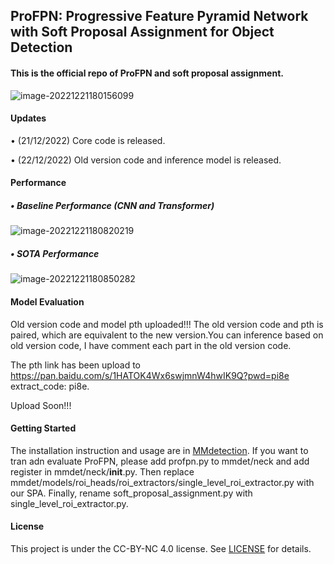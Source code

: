 ## ProFPN: Progressive Feature Pyramid Network with Soft Proposal Assignment for Object Detection

#### This is the official repo of ProFPN and soft proposal assignment.

![image-20221221180156099](https://user-images.githubusercontent.com/37873318/208881184-0cad72b6-4d46-4ccb-935a-fe3b183f0f6b.png)


#### Updates

$\bullet$ (21/12/2022) Core code is released.

$\bullet$ (22/12/2022) Old version code and inference model is released.
#### Performance

##### $\bullet$ Baseline Performance (CNN and Transformer)

![image-20221221180820219](https://user-images.githubusercontent.com/37873318/208881234-e41f547e-b52a-4a8d-bb3c-49d40f86d97e.png)
##### $\bullet$ SOTA Performance



![image-20221221180850282](https://user-images.githubusercontent.com/37873318/208881275-f30c22a8-c9d4-4f63-a098-4b8f6ef6edb0.png)
#### Model Evaluation

Old version code and model pth uploaded!!! The old version code and pth is paired, which are equivalent to the new version.You can inference based on old version code, I have comment each part in the old version code.

The pth link has been upload to https://pan.baidu.com/s/1HATOK4Wx6swjmnW4hwIK9Q?pwd=pi8e extract_code: pi8e.

Upload Soon!!!

#### Getting Started

The installation instruction and usage are in [MMdetection](https://github.com/open-mmlab/mmdetection/blob/master/docs/en/get_started.md).
If you want to tran adn evaluate ProFPN, please add profpn.py to mmdet/neck and add register in mmdet/neck/__init__.py. Then replace mmdet/models/roi_heads/roi_extractors/single_level_roi_extractor.py with our SPA. Finally, rename soft_proposal_assignment.py with single_level_roi_extractor.py.

#### License

This project is under the CC-BY-NC 4.0 license. See [LICENSE](https://github.com/GingerCohle/ProFPN/blob/main/LICENSE.md) for details.

